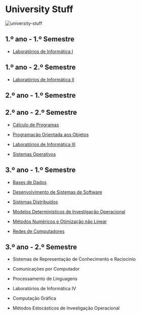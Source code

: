 # University Stuff
![university-stuff](https://github.com/catarinamachado/university-stuff/blob/master/eng.png?size=6)

## 1.º ano - 1.º Semestre

  * [Laboratórios de Informática I](https://github.com/catarinamachado/bomberman)

## 1.º ano - 2.º Semestre

  * [Laboratórios de Informática II](https://github.com/catarinamachado/roguelike)

## 2.º ano - 1.º Semestre

## 2.º ano - 2.º Semestre

  * [Cálculo de Programas](https://github.com/catarinamachado/CP)

  * [Programação Orientada aos Objetos](https://github.com/catarinamachado/JavaFactura)

  * [Laboratórios de Informática III](https://github.com/catarinamachado/LI3)

  * [Sistemas Operativos](https://github.com/catarinamachado/NPS)

## 3.º ano - 1.º Semestre

  * [Bases de Dados](https://github.com/catarinamachado/Events-Workbench)

  * [Desenvolvimento de Sistemas de Software](https://github.com/catarinamachado/Car-Configurator-Hub)

  * [Sistemas Distribuídos](https://github.com/catarinamachado/Cloud-Management-Services)

  * [Modelos Determinísticos de Investigação Operacional](https://github.com/catarinamachado/university-stuff/tree/master/3.ano/MDIO)

  * [Métodos Numéricos e Otimização não Linear](https://github.com/catarinamachado/university-stuff/tree/master/3.ano/MNONL)

  * [Redes de Computadores](https://github.com/catarinamachado/university-stuff/tree/master/3.ano/RC)


## 3.º ano - 2.º Semestre

  * Sistemas de Representação de Conhecimento e Raciocínio

  * Comunicações por Computador

  * Processamento de Linguagens

  * Laboratórios de Informática IV

  * Computação Gráfica

  * Métodos Estocásticos de Investigação Operacional

